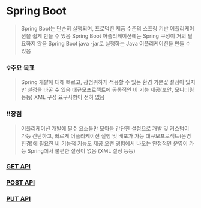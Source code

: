 # Spring Boot
> Spring Boot는 단순히 실행되며, 프로덕션 제품 수준의 스프링 기반 어플리케이션을 쉽게 만들 수 있음
> Spring Boot 어플리케이션에는 Spring 구성이 거의 필요하지 않음
> Spring Boot java -jar로 실행하는 Java 어플리케이션을 만들 수 있음

### 💡주요 목표
> Spring 개발에 대해 빠르고, 광범위하게 적용할 수 있는 환경
> 기본값 설정이 있지만 설정을 바꿀 수 있음
> 대규모프로젝트에 공통적인 비 기능 제공(보안, 모니터링 등등)
> XML 구성 요구사항이 전혀 없음

### ‼️장점
> 어플리케이션 개발에 필수 요소들만 모아둠
> 간단한 설정으로 개발 및 커스텀이 가능
> 간단하고, 빠르게 어플리케이션 실행 및 배포가 가능
> 대규모프로젝트(운영환경)에 필요한 비 기능적 기능도 제공
> 오랜 경험에서 나오는 안정적인 운영이 가능
> Spring에서 불편한 설정이 없음 (XML 설정 등등)


### [GET API][getlink]

[getlink]:https://github.com/kimhyeyun/FastCampus/tree/main/JavaSpring/SpringBoot/hello


### [POST API][postlink]

[postlink]:https://github.com/kimhyeyun/FastCampus/tree/main/JavaSpring/SpringBoot/post

### [PUT API][putlink]

[putlink]:https://github.com/kimhyeyun/FastCampus/tree/main/JavaSpring/SpringBoot/put
